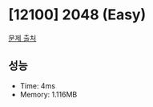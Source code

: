 # [12100] 2048 (Easy)

[문제 출처](https://www.acmicpc.net/problem/12100)

## 성능

- Time: 4ms
- Memory: 1.116MB